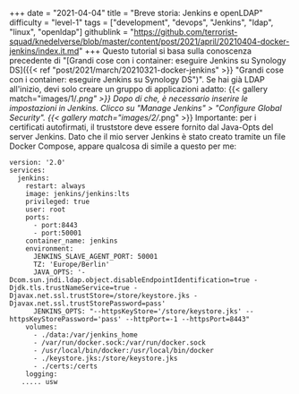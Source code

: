 +++
date = "2021-04-04"
title = "Breve storia: Jenkins e openLDAP"
difficulty = "level-1"
tags = ["development", "devops", "Jenkins", "ldap", "linux", "openldap"]
githublink = "https://github.com/terrorist-squad/knedelverse/blob/master/content/post/2021/april/20210404-docker-jenkins/index.it.md"
+++
Questo tutorial si basa sulla conoscenza precedente di "[Grandi cose con i container: eseguire Jenkins su Synology DS]({{< ref "post/2021/march/20210321-docker-jenkins" >}} "Grandi cose con i container: eseguire Jenkins su Synology DS")". Se hai già LDAP all'inizio, devi solo creare un gruppo di applicazioni adatto:
{{< gallery match="images/1/*.png" >}}
Dopo di che, è necessario inserire le impostazioni in Jenkins. Clicco su "Manage Jenkins" > "Configure Global Security".
{{< gallery match="images/2/*.png" >}}
Importante: per i certificati autofirmati, il truststore deve essere fornito dal Java-Opts del server Jenkins. Dato che il mio server Jenkins è stato creato tramite un file Docker Compose, appare qualcosa di simile a questo per me:
```
version: '2.0'
services:
  jenkins:
    restart: always
    image: jenkins/jenkins:lts
    privileged: true
    user: root
    ports:
      - port:8443
      - port:50001
    container_name: jenkins
    environment:
      JENKINS_SLAVE_AGENT_PORT: 50001
      TZ: 'Europe/Berlin'
      JAVA_OPTS: '-Dcom.sun.jndi.ldap.object.disableEndpointIdentification=true -Djdk.tls.trustNameService=true -Djavax.net.ssl.trustStore=/store/keystore.jks -Djavax.net.ssl.trustStorePassword=pass'
      JENKINS_OPTS: "--httpsKeyStore='/store/keystore.jks' --httpsKeyStorePassword='pass' --httpPort=-1 --httpsPort=8443"
    volumes:
      - ./data:/var/jenkins_home
      - /var/run/docker.sock:/var/run/docker.sock
      - /usr/local/bin/docker:/usr/local/bin/docker
      - ./keystore.jks:/store/keystore.jks
      - ./certs:/certs
    logging:
   ..... usw

   ```
